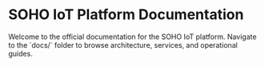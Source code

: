 # SOHO IoT Platform Documentation

Welcome to the official documentation for the SOHO IoT platform.
Navigate to the \`docs/\` folder to browse architecture, services, and operational guides.
